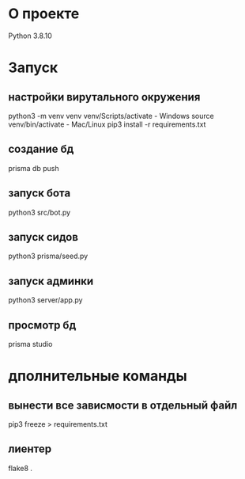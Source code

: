 # О проекте
Python 3.8.10

# Запуск
## настройки вирутального окружения

python3 -m venv venv 
venv/Scripts/activate - Windows
source venv/bin/activate - Mac/Linux
pip3 install -r requirements.txt

## создание бд
prisma db push

## запуск бота
python3 src/bot.py

## запуск сидов
python3 prisma/seed.py

## запуск админки
python3 server/app.py

## просмотр бд
prisma studio

# дполнительные команды
## вынести все зависмости в отдельный файл
pip3 freeze > requirements.txt
## лиентер
flake8 .
